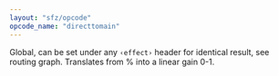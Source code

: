 ```yaml
---
layout: "sfz/opcode"
opcode_name: "directtomain"
---
```

Global, can be set under any `‹effect›` header for identical
result, see routing graph.
Translates from % into a linear gain 0-1.
